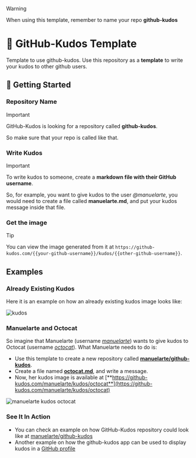 > [!WARNING]  
> When using this template, remember to name your repo **github-kudos**

# 🙌 GitHub-Kudos Template
Template to use github-kudos. Use this repository as a **template** to write your kudos to other github users.

## 🚀 Getting Started

### Repository Name

> [!IMPORTANT]  
> GitHub-Kudos is looking for a repository called **github-kudos**.

So make sure that your repo is called like that.

### Write Kudos

> [!IMPORTANT]  
> To write kudos to someone, create a **markdown file with their GitHub username**.

So, for example, you want to give kudos to the user *@manuelarte*, you would need to create a file called **manuelarte.md**, and put your kudos message inside that file.

### Get the image

> [!TIP]  
> You can view the image generated from it at `https://github-kudos.com/{{your-github-username}}/kudos/{{other-github-username}}`.

## Examples

### Already Existing Kudos

Here it is an example on how an already existing kudos image looks like:

![kudos](https://github-kudos.com/manuelarte/kudos/octocat?alpha=255)

### Manuelarte and Octocat

So imagine that Manuelarte (username [*manuelarte*](https://github.com/manuelarte)) wants to give kudos to Octocat (username [*octocat*](https://github.com/octocat)). What Manuelarte needs to do is:

+ Use this template to create a new repository called [**manuelarte/github-kudos**](https://github.com/manuelarte/github-kudos).
+ Create a file named [**octocat.md**](https://github.com/manuelarte/github-kudos/octocat.md), and write a message.
+ Now, her kudos image is available at [**https://github-kudos.com/manuelarte/kudos/octocat**](https://github-kudos.com/manuelarte/kudos/octocat)

![manuelarte kudos octocat](https://github-kudos.com/manuelarte/kudos/octocat)

### See It In Action

+ You can check an example on how GitHub-Kudos repository could look like at [manuelarte/github-kudos](https://github.com/manuelarte/github-kudos)
+ Another example on how the github-kudos app can be used to display kudos in a [GitHub profile](https://github.com/manuelarte#-people-i-recommend)


